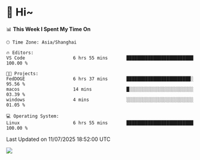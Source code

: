 # 👋 Hi~

<!--START_SECTION:waka-->
📊 **This Week I Spent My Time On** 

```text
🕑︎ Time Zone: Asia/Shanghai

🔥 Editors: 
VS Code                  6 hrs 55 mins       █████████████████████████   100.00 % 

🐱‍💻 Projects: 
FedDOGE                  6 hrs 37 mins       ████████████████████████░   95.56 % 
macos                    14 mins             █░░░░░░░░░░░░░░░░░░░░░░░░   03.39 % 
windows                  4 mins              ░░░░░░░░░░░░░░░░░░░░░░░░░   01.05 % 

💻 Operating System: 
Linux                    6 hrs 55 mins       █████████████████████████   100.00 % 
```


 Last Updated on 11/07/2025 18:52:00 UTC
<!--END_SECTION:waka-->

![](https://komarev.com/ghpvc/?username=lvdongyi&label=Profile%20views&color=0e75b6&style=flat)
<!---
lvdongyi/lvdongyi is a ✨ special ✨ repository because its `README.md` (this file) appears on your GitHub profile.
You can click the Preview link to take a look at your changes.
--->
